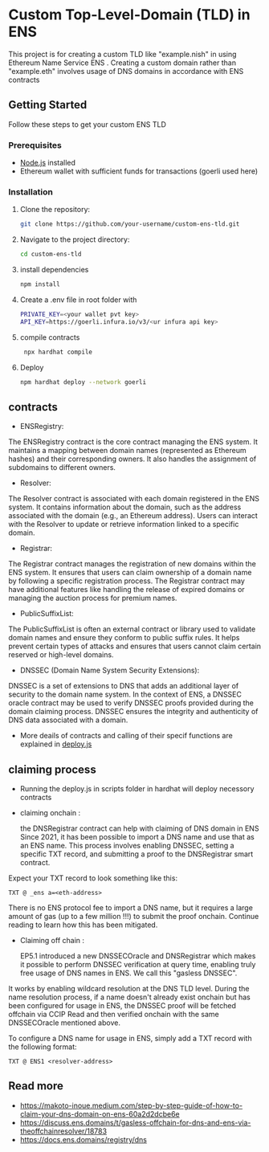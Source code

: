 # Custom Top-Level-Domain (TLD) in ENS

This project is for creating a custom TLD like "example.nish" in using Ethereum Name Service ENS . Creating a custom domain rather than "example.eth" involves usage of DNS domains in accordance with ENS contracts

## Getting Started

Follow these steps to get your custom ENS TLD 

### Prerequisites

- [Node.js](https://nodejs.org/) installed
- Ethereum wallet with sufficient funds for transactions (goerli used here)

### Installation

1. Clone the repository:

   ```bash
   git clone https://github.com/your-username/custom-ens-tld.git

2. Navigate to the project directory:
 
   ```bash
   cd custom-ens-tld

   
3. install dependencies

   ```bash
   npm install

4. Create a .env file in root folder with

    ```bash
   PRIVATE_KEY=<your wallet pvt key>
   API_KEY=https://goerli.infura.io/v3/<ur infura api key>

6. compile contracts
   
   ```bash
    npx hardhat compile


6. Deploy
   
   ```bash
   npm hardhat deploy --network goerli

## contracts

* ENSRegistry:

The ENSRegistry contract is the core contract managing the ENS system.
It maintains a mapping between domain names (represented as Ethereum hashes) and their corresponding owners.
It also handles the assignment of subdomains to different owners.

* Resolver:

The Resolver contract is associated with each domain registered in the ENS system.
It contains information about the domain, such as the address associated with the domain (e.g., an Ethereum address).
Users can interact with the Resolver to update or retrieve information linked to a specific domain.

* Registrar:

The Registrar contract manages the registration of new domains within the ENS system.
It ensures that users can claim ownership of a domain name by following a specific registration process.
The Registrar contract may have additional features like handling the release of expired domains or managing the auction process for premium names.

* PublicSuffixList:

The PublicSuffixList is often an external contract or library used to validate domain names and ensure they conform to public suffix rules.
It helps prevent certain types of attacks and ensures that users cannot claim certain reserved or high-level domains.

* DNSSEC (Domain Name System Security Extensions):

DNSSEC is a set of extensions to DNS that adds an additional layer of security to the domain name system.
In the context of ENS, a DNSSEC oracle contract may be used to verify DNSSEC proofs provided during the domain claiming process.
DNSSEC ensures the integrity and authenticity of DNS data associated with a domain.

- More deails of contracts and calling of their specif functions are explained in  [deploy.js]((https://github.com/Nish0483/custom-ENS-TLD/blob/main/scripts/deploy.js))


## claiming process 

* Running the deploy.js in scripts folder  in hardhat will deploy necessory contracts
- claiming onchain :

  the DNSRegistrar contract can help with claiming of DNS domain in ENS
  Since 2021, it has been possible to import a DNS name and use that as an ENS name. This process involves enabling DNSSEC, setting a specific TXT record, and submitting a proof to the DNSRegistrar smart contract.

Expect your TXT record to look something like this:

~~~
TXT @ _ens a=<eth-address>
~~~

There is no ENS protocol fee to import a DNS name, but it requires a large amount of gas (up to a few million !!!) to submit the proof onchain. Continue reading to learn how this has been mitigated.
  
- Claiming off chain :
  
  EP5.1 introduced a new DNSSECOracle and DNSRegistrar which makes it possible to perform DNSSEC verification at query time, enabling truly free usage of DNS names in ENS. We call this "gasless DNSSEC".

It works by enabling wildcard resolution at the DNS TLD level. During the name resolution process, if a name doesn't already exist onchain but has been configured for usage in ENS, the DNSSEC proof will be fetched offchain via CCIP Read and then verified onchain with the same DNSSECOracle mentioned above.

To configure a DNS name for usage in ENS, simply add a TXT record with the following format:

~~~
TXT @ ENS1 <resolver-address>
~~~

## Read more
- https://makoto-inoue.medium.com/step-by-step-guide-of-how-to-claim-your-dns-domain-on-ens-60a2d2dcbe6e
- https://discuss.ens.domains/t/gasless-offchain-for-dns-and-ens-via-theoffchainresolver/18783
- https://docs.ens.domains/registry/dns
